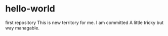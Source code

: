 # hello-world
first repository
This is  new territory for me.  I am committed
A little tricky but way managable.
